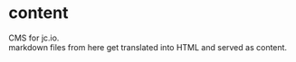 # content
CMS for jc.io.  
markdown files from here get translated into HTML and served as content.

